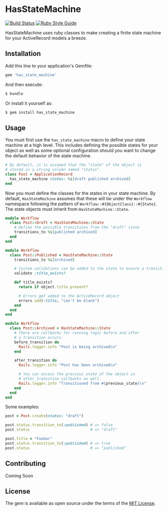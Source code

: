 # HasStateMachine

[![Build Status](https://github.com/bharget/has_state_machine/workflows/Tests/badge.svg)](https://github.com/bharget/has_state_machine/actions)
[![Ruby Style Guide](https://img.shields.io/badge/code_style-standard-brightgreen.svg)](https://github.com/testdouble/standard)

HasStateMachine uses ruby classes to make creating a finite state machine for your ActiveRecord models a breeze.

## Installation
Add this line to your application's Gemfile:

```ruby
gem 'has_state_machine'
```

And then execute:
```bash
$ bundle
```

Or install it yourself as:
```bash
$ gem install has_state_machine
```

## Usage

You must first use the `has_state_machine` macro to define your state machine at
a high level. This includes defining the possible states for your object as well
as some optional configuration should you want to change the default behavior of
the state machine.
```ruby
# By default, it is assumed that the "state" of the object is
# stored in a string column named "status".
class Post < ApplicationRecord
  has_state_machine states: %i[draft published archived]
end
```

Now you must define the classes for the states in your state machine. By default,
`HasStateMachine` assumes that these will be under the `Workflow` namespace following
the pattern of `Workflow::#{ObjectClass}::#{State}`. The state objects must inherit
from `HasStateMachine::State`.

```ruby
module Workflow
  class Post::Draft < HasStateMachine::State
    # Define the possible transitions from the "draft" state
    transitions_to %i[published archived]
  end
end

module Workflow
  class Post::Published < HasStateMachine::State
    transitions_to %i[archived]

    # Custom validations can be added to the state to ensure a transition is "valid"
    validate :title_exists?

    def title_exists?
      return if object.title.present?

      # Errors get added to the ActiveRecord object
      errors.add(:title, "can't be blank")
    end
  end
end

module Workflow
  class Post::Archived < HasStateMachine::State
    # There are callbacks for running logic before and after
    # a transition occurs.
    before_transition do
      Rails.logger.info "Post is being archived\n"
    end

    after_transition do
      Rails.logger.info "Post has been archived\n"

      # You can access the previous state of the object in
      # after_transition callbacks as well.
      Rails.logger.info "Transitioned from #{previous_state}\n"
    end
  end
end
```

Some examples:

```ruby
post = Post.create(status: "draft")

post.status.transition_to(:published) # => false
post.status                           # => "draft"

post.title = "Foobar"
post.status.transition_to(:published) # => true
post.status                           # => "published"
```

## Contributing
Coming Soon

## License
The gem is available as open source under the terms of the [MIT License](https://opensource.org/licenses/MIT).
